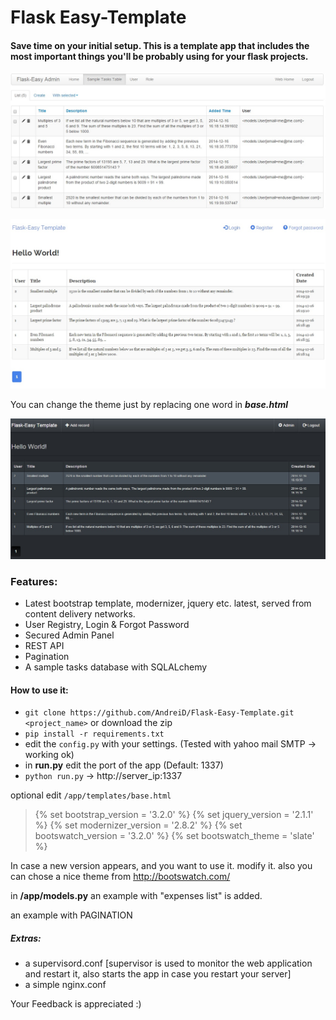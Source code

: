 Flask Easy-Template
========================


#### Save time on your initial setup. This is a template app that includes the most important things you'll be probably using for your flask projects.


![alt text](https://github.com/AndreiD/Flask-Easy-Template/blob/master/app/static/img/screenshot1.jpg "How the app looks 1")

![alt text](https://github.com/AndreiD/Flask-Easy-Template/blob/master/app/static/img/screenshot3.jpg "How the app looks like 2")

You can change the theme just by replacing one word in ***base.html*** 

![alt text](https://github.com/AndreiD/Flask-Easy-Template/blob/master/app/static/img/screenshot2.jpg "How admin panel looks")


### Features:

- Latest bootstrap template, modernizer, jquery etc. latest, served from content delivery networks.
- User Registry, Login & Forgot Password
- Secured Admin Panel
- REST API
- Pagination
- A sample tasks database with SQLALchemy

#### How to use it:

- `git clone https://github.com/AndreiD/Flask-Easy-Template.git <project_name>` or download the zip
- `pip install -r requirements.txt`
- edit the `config.py` with your settings. (Tested with yahoo mail SMTP -> working ok)
- in **run.py** edit the port of the app (Default: 1337)
- `python run.py` -> http://server_ip:1337


optional edit `/app/templates/base.html`

> <!DOCTYPE html>
> <html lang="en" class="no-js">
> {% set bootstrap_version = '3.2.0' %}
> {% set jquery_version = '2.1.1' %}
> {% set modernizer_version = '2.8.2' %}
> {% set bootswatch_version = '3.2.0' %}
> {% set bootswatch_theme = 'slate' %}


In case a new version appears, and you want to use it. modify it. also you can chose a nice theme from http://bootswatch.com/

in __/app/models.py__ an example with "expenses list" is added.

an example with PAGINATION

##### Extras:

- a supervisord.conf [supervisor is used to monitor the web application and restart it, also starts the app in case you restart your server]
- a simple nginx.conf

Your Feedback is appreciated :)
